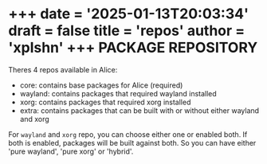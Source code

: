 +++
date = '2025-01-13T20:03:34'
draft = false
title = 'repos'
author = 'xplshn'
+++
PACKAGE REPOSITORY
==================

Theres 4 repos available in Alice:

- core: contains base packages for Alice (required)
- wayland: contains packages that required wayland installed
- xorg: contains packages that required xorg installed
- extra: contains packages that can be built with or without either wayland and xorg

For `wayland` and `xorg` repo, you can choose either one or enabled both. If both is enabled, packages will be built against both. So you can have either 'pure wayland', 'pure xorg' or 'hybrid'.